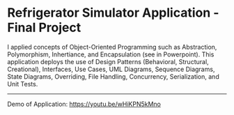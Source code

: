# Refrigerator Simulator Application - Final Project 


I applied concepts of Object-Oriented Programming such as Abstraction, Polymorphism, Inhertiance, and Encapsulation (see in Powerpoint). This application deploys the use of Design Patterns (Behavioral, Structural, Creational), Interfaces, Use Cases, UML Diagrams, Sequence Diagrams, State Diagrams, Overriding, File Handling, Concurrency, Serialization, and Unit Tests. 


-----------------------------------------------------------------------------------------------------------------------

Demo of Application: https://youtu.be/wHiKPN5kMno


